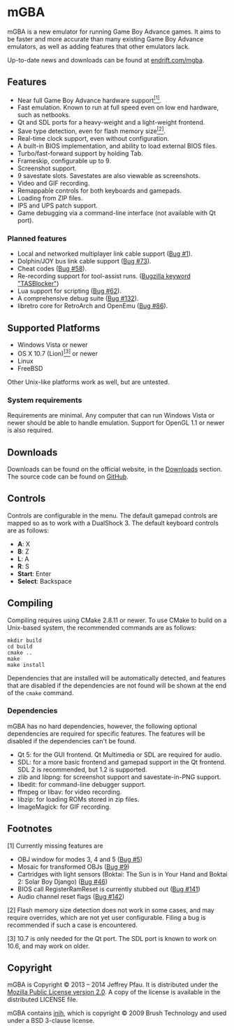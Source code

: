 mGBA
====

mGBA is a new emulator for running Game Boy Advance games. It aims to be faster and more accurate than many existing Game Boy Advance emulators, as well as adding features that other emulators lack.

Up-to-date news and downloads can be found at [endrift.com/mgba](https://endrift.com/mgba/).

Features
--------

- Near full Game Boy Advance hardware support[<sup>[1]</sup>](#missing).
- Fast emulation. Known to run at full speed even on low end hardware, such as netbooks.
- Qt and SDL ports for a heavy-weight and a light-weight frontend.
- Save type detection, even for flash memory size[<sup>[2]</sup>](#flashdetect).
- Real-time clock support, even without configuration.
- A built-in BIOS implementation, and ability to load external BIOS files.
- Turbo/fast-forward support by holding Tab.
- Frameskip, configurable up to 9.
- Screenshot support.
- 9 savestate slots. Savestates are also viewable as screenshots.
- Video and GIF recording.
- Remappable controls for both keyboards and gamepads.
- Loading from ZIP files.
- IPS and UPS patch support.
- Game debugging via a command-line interface (not available with Qt port).

### Planned features

- Local and networked multiplayer link cable support ([Bug #1](https://endrift.com/mgba/bugs/show_bug.cgi?id=1)).
- Dolphin/JOY bus link cable support ([Bug #73](https://endrift.com/mgba/bugs/show_bug.cgi?id=73)).
- Cheat codes ([Bug #58](https://endrift.com/mgba/bugs/show_bug.cgi?id=58)).
- Re-recording support for tool-assist runs. ([Bugzilla keyword "TASBlocker"](https://endrift.com/mgba/bugs/buglist.cgi?quicksearch=TASBlocker))
- Lua support for scripting ([Bug #62](https://endrift.com/mgba/bugs/show_bug.cgi?id=62)).
- A comprehensive debug suite ([Bug #132](https://endrift.com/mgba/bugs/show_bug.cgi?id=132)).
- libretro core for RetroArch and OpenEmu ([Bug #86](https://endrift.com/mgba/bugs/show_bug.cgi?id=86)).


Supported Platforms
-------------------

- Windows Vista or newer
- OS X 10.7 (Lion)[<sup>[3]</sup>](#osxver) or newer
- Linux
- FreeBSD

Other Unix-like platforms work as well, but are untested.

### System requirements

Requirements are minimal. Any computer that can run Windows Vista or newer should be able to handle emulation. Support for OpenGL 1.1 or newer is also required.

Downloads
---------

Downloads can be found on the official website, in the [Downloads][downloads] section. The source code can be found on [GitHub][source].

Controls
--------

Controls are configurable in the menu. The default gamepad controls are mapped so as to work with a DualShock 3. The default keyboard controls are as follows:

- **A**: X
- **B**: Z
- **L**: A
- **R**: S
- **Start**: Enter
- **Select**: Backspace

Compiling
---------

Compiling requires using CMake 2.8.11 or newer. To use CMake to build on a Unix-based system, the recommended commands are as follows:

	mkdir build
	cd build
	cmake ..
	make
	make install

Dependencies that are installed will be automatically detected, and features that are disabled if the dependencies are not found will be shown at the end of the `cmake` command.

### Dependencies

mGBA has no hard dependencies, however, the following optional dependencies are required for specific features. The features will be disabled if the dependencies can't be found.

- Qt 5: for the GUI frontend. Qt Multimedia or SDL are required for audio.
- SDL: for a more basic frontend and gamepad support in the Qt frontend. SDL 2 is recommended, but 1.2 is supported.
- zlib and libpng: for screenshot support and savestate-in-PNG support.
- libedit: for command-line debugger support.
- ffmpeg or libav: for video recording.
- libzip: for loading ROMs stored in zip files.
- ImageMagick: for GIF recording.

Footnotes
---------

<a name="missing">[1]</a> Currently missing features are

- OBJ window for modes 3, 4 and 5 ([Bug #5](https://endrift.com/mgba/bugs/show_bug.cgi?id=5))
- Mosaic for transformed OBJs ([Bug #9](https://endrift.com/mgba/bugs/show_bug.cgi?id=9))
- Cartridges with light sensors (Boktai: The Sun is in Your Hand and Boktai 2: Solar Boy Django) ([Bug #46](https://endrift.com/mgba/bugs/show_bug.cgi?id=46))
- BIOS call RegisterRamReset is currently stubbed out ([Bug #141](https://endrift.com/mgba/bugs/show_bug.cgi?id=141))
- Audio channel reset flags ([Bug #142](https://endrift.com/mgba/bugs/show_bug.cgi?id=142))

<a name="flashdetect">[2]</a> Flash memory size detection does not work in some cases, and may require overrides, which are not yet user configurable. Filing a bug is recommended if such a case is encountered.

<a name="osxver">[3]</a> 10.7 is only needed for the Qt port. The SDL port is known to work on 10.6, and may work on older.

[downloads]: https://endrift.com/mgba/downloads.html
[source]: https://github.com/mgba-emu/mgba/

Copyright
---------

mGBA is Copyright © 2013 – 2014 Jeffrey Pfau. It is distributed under the [Mozilla Public License version 2.0](https://www.mozilla.org/MPL/2.0/). A copy of the license is available in the distributed LICENSE file.

mGBA contains [inih](https://code.google.com/p/inih/), which is copyright © 2009 Brush Technology and used under a BSD 3-clause license.
